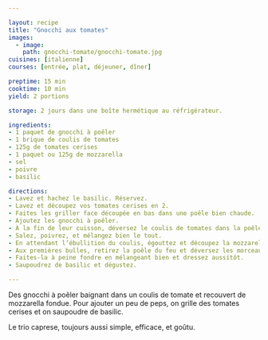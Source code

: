 ```yaml
---

layout: recipe
title: "Gnocchi aux tomates"
images:
  - image:
    path: gnocchi-tomate/gnocchi-tomate.jpg
cuisines: [italienne]
courses: [entrée, plat, déjeuner, dîner]

preptime: 15 min
cooktime: 10 min
yield: 2 portions

storage: 2 jours dans une boîte hermétique au réfrigérateur.

ingredients:
- 1 paquet de gnocchi à poêler
- 1 brique de coulis de tomates
- 125g de tomates cerises
- 1 paquet ou 125g de mozzarella
- sel
- poivre
- basilic

directions:
- Lavez et hachez le basilic. Réservez.
- Lavez et découpez vos tomates cerises en 2.
- Faites les griller face découpée en bas dans une poêle bien chaude.
- Ajoutez les gnocchi à poêler.
- À la fin de leur cuisson, déversez le coulis de tomates dans la poêle. 
- Salez, poivrez, et mélangez bien le tout.
- En attendant l’ébullition du coulis, égouttez et découpez la mozzarella en petits morceaux.
- Aux premières bulles, retirez la poêle du feu et déversez les morceaux de mozzarella dans la poêle. 
- Faites-la à peine fondre en mélangeant bien et dressez aussitôt.
- Saupoudrez de basilic et dégustez.

---
```


Des gnocchi à poêler baignant dans un coulis de tomate et recouvert de mozzarella fondue. Pour ajouter un peu de peps, on grille des tomates cerises et on saupoudre de basilic. 

Le trio caprese, toujours aussi simple, efficace, et goûtu.